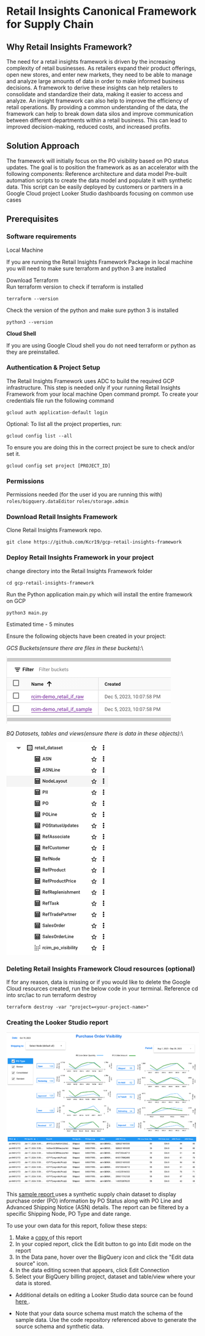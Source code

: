 # Retail Insights Canonical Framework for Supply Chain
## Why Retail Insights Framework?
The need for a retail insights framework is driven by the increasing complexity of retail businesses. As retailers expand their product offerings, open new stores, and enter new markets, they need to be able to manage and analyze large amounts of data in order to make informed business decisions. A framework to derive these insights can help retailers to consolidate and standardize their data, making it easier to access and analyze.
An insight framework can also help to improve the efficiency of retail operations. By providing a common understanding of the data, the framework can help to break down data silos and improve communication between different departments within a retail business. This can lead to improved decision-making, reduced costs, and increased profits.

## Solution Approach
The framework will initially focus on the PO visibility based on PO status updates. The goal is to position the framework as as an accelerator with the following components:
Reference architecture and data model
Pre-built automation scripts to create the data model and populate it with synthetic data. This script can be easily deployed by customers or partners in a Google Cloud project
Looker Studio dashboards focusing on common use cases

## Prerequisites
### Software requirements
Local Machine

If you are running the Retail Insights Framework Package in local machine you will need to make sure terraform and python 3 are installed

Download Terraform \
Run terraform version to check if terraform is installed 
```
terraform --version
```

Check the version of the python and make sure python 3 is installed

```
python3 --version
```

**Cloud Shell** 

If you are using Google Cloud shell you do not need terraform or python as they are preinstalled.

### Authentication & Project Setup
The Retail Insights Framework uses ADC to build the required GCP infrastructure.
This step is needed only if your running Retail Insights Framework from your local machine
Open command prompt. To create your credentials file run the following command

```
gcloud auth application-default login 
```
Optional: To list all the project properties, run: 
```
gcloud config list --all
```
To ensure you are doing this in the correct project be sure to check and/or set it. 
```
gcloud config set project [PROJECT_ID]
```

### Permissions
Permissions needed (for the user id you are running this with)\
``roles/bigquery.dataEditor``
``roles/storage.admin``

### Download Retail Insights Framework
Clone Retail Insights Framework repo. 
```
git clone https://github.com/Kcr19/gcp-retail-insights-framework
```

### Deploy Retail Insights Framework in your project
change directory into the Retail Insights Framework folder 
```
cd gcp-retail-insights-framework 
```
Run the Python application main.py which will install the entire framework on GCP 
```
python3 main.py
```
Estimated time - 5 minutes

Ensure the following objects have been created in your project:

*GCS Buckets(ensure there are files in these buckets):*\

![alt text](/src/images/gcs_buckets_01.png)

*BQ Datasets, tables and views(ensure there is data in these objects):*\

![alt text](/src/images/bq_dataset_image_01.png)


### Deleting Retail Insights Framework Cloud resources (optional)
If for any reason, data is missing or if you would like to delete the Google Cloud resources created, run the below code in your terminal.  Reference
cd into src/iac to run terraform destroy 
```
terraform destroy -var "project=<your-project-name>"
```

### Creating the Looker Studio report

![alt text](/src/images/image_looker_dash.png)


This <a href ="https://lookerstudio.google.com/u/0/reporting/f42c2d7f-a15d-4cc6-a8e7-0fa90685dbf0/page/p_k5114r9s9c" target="_blank">sample report </a> uses a synthetic supply chain dataset to display purchase order (PO) information by PO Status along with PO Line and Advanced Shipping Notice (ASN) details. The report can be filtered by a specific Shipping Node, PO Type and date range.

To use your own data for this report, follow these steps:
1) Make a <a href ="https://support.google.com/looker-studio/answer/7175478?hl=en#zippy=%2Cin-this-article" target="_blank">copy </a>of this report
2) In your copied report, click the Edit button to go into Edit mode on the report
3) In the Data pane, hover over the BigQuery icon and click the "Edit data source" icon.
4) In the data editing screen that appears, click Edit Connection
5) Select your BigQuery billing project, dataset and table/view where your data is stored.

* Additional details on editing a Looker Studio data source can be found <a href ="https://support.google.com/looker-studio/answer/7178497?hl=en#zippy=%2Cin-this-article" target="_blank">here </a>.

* Note that your data source schema must match the schema of the sample data. Use the code repository referenced above to generate the source schema and synthetic data.
